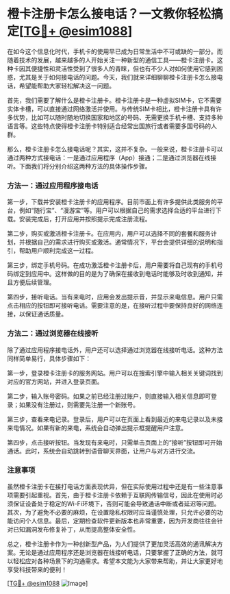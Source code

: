 # 橙卡注册卡怎么接电话？一文教你轻松搞定[[TG💪+ @esim1088](https://t.me/s/esim1088)]

在如今这个信息化时代，手机卡的使用早已成为日常生活中不可或缺的一部分。而随着技术的发展，越来越多的人开始关注一种新型的通信工具——橙卡注册卡。这种卡因其便捷性和灵活性受到了很多人的青睐，但也有不少人对如何使用它感到困惑，尤其是关于如何接电话的问题。今天，我们就来详细聊聊橙卡注册卡怎么接电话，希望能帮助大家轻松解决这一问题。

首先，我们需要了解什么是橙卡注册卡。橙卡注册卡是一种虚拟SIM卡，它不需要实体卡槽，可以直接通过网络激活并使用。与传统SIM卡相比，橙卡注册卡具有许多优势，比如可以随时随地切换国家和地区的号码、无需更换手机卡槽、支持多种语言等。这些特点使得橙卡注册卡特别适合经常出国旅行或者需要多国号码的人群。

那么，橙卡注册卡怎么接电话呢？其实，这并不复杂。一般来说，橙卡注册卡可以通过两种方式接电话：一是通过应用程序（App）接通；二是通过浏览器在线接听。下面我们将分别介绍这两种方法的具体操作步骤。

### 方法一：通过应用程序接电话

第一步，下载并安装橙卡注册卡的应用程序。目前市面上有许多提供此类服务的平台，例如“随行宝”、“漫游宝”等。用户可以根据自己的需求选择合适的平台进行下载。安装完成后，打开应用并按照提示完成注册流程。

第二步，购买或激活橙卡注册卡。在应用内，用户可以选择不同的套餐和服务计划，并根据自己的需求进行购买或激活。通常情况下，平台会提供详细的说明和指引，帮助用户顺利完成这一过程。

第三步，绑定手机号码。在成功激活橙卡注册卡后，用户需要将自己现有的手机号码绑定到应用中。这样做的目的是为了确保在接收到电话时能够及时收到通知，并且方便后续管理。

第四步，接听电话。当有来电时，应用会发出提示音，并显示来电信息。用户只需点击相应的按钮即可接听电话。需要注意的是，在接听过程中要保持良好的网络连接，以保证通话质量。

### 方法二：通过浏览器在线接听

除了通过应用程序接电话外，用户还可以选择通过浏览器在线接听电话。这种方法同样简单易行，具体步骤如下：

第一步，登录橙卡注册卡的服务网站。用户可以在搜索引擎中输入相关关键词找到对应的官方网站，并进入登录页面。

第二步，输入账号密码。如果之前已经注册过账户，则直接输入相关信息即可登录；如果没有注册过，则需要先注册一个新账号。

第三步，查看来电记录。登录后，用户可以在页面上看到最近的来电记录以及未接来电情况。如果有新的来电，系统会自动弹出提示框提醒用户注意。

第四步，点击接听按钮。当发现有来电时，只需单击页面上的“接听”按钮即可开始通话。此时，系统会自动跳转到语音聊天界面，让用户与对方进行交流。

### 注意事项

虽然橙卡注册卡在接打电话方面表现优异，但在实际使用过程中还是有一些注意事项需要引起重视。首先，由于橙卡注册卡依赖于互联网传输信号，因此在使用时必须保证设备处于稳定的Wi-Fi环境下，否则可能会导致通话中断或者延迟等问题。其次，为了避免不必要的麻烦，在设置隐私权限时应当谨慎处理，只允许必要的功能访问个人信息。最后，定期检查软件更新版本也非常重要，因为开发商往往会针对已知漏洞发布修复补丁，从而提高整体安全性。

总之，橙卡注册卡作为一种创新型产品，为人们提供了更加灵活高效的通讯解决方案。无论是通过应用程序还是浏览器在线接听电话，只要掌握了正确的方法，就可以轻松应对各种场景下的沟通需求。希望本文能为大家带来帮助，并让大家更好地享受科技带来的便利！

[[TG💪+ @esim1088](https://t.me/s/esim1088) ![Image](https://i.postimg.cc/4NQfJmqS/Snipaste-2025-05-13-00-14-12.png)]